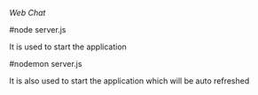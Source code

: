_Web Chat_

#node server.js

It is used to start the application

#nodemon server.js

It is also used to start the application which will be auto refreshed
